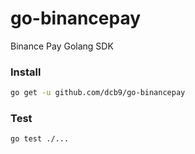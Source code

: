 # go-binancepay

Binance Pay Golang SDK

### Install

~~~bash
go get -u github.com/dcb9/go-binancepay
~~~

### Test

~~~bash
go test ./...
~~~

